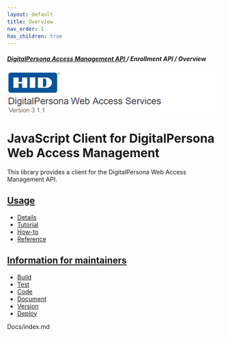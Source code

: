 ```yaml
---
layout: default
title: Overview
nav_order: 1
has_children: true
---
```

##### [DigitalPersona Access Management API ](https://hidglobal.github.io/digitalpersona-access-management-api/)/ Enrollment API / Overview  
![](docs/assets/HID-DPAM-svcs.png)  

# JavaScript Client for DigitalPersona Web Access Management

This library provides a client for the DigitalPersona Web Access Management API.

## [Usage](use/index.md)
* [Details](use/details.md)
* [Tutorial](use/tutorial.md)
* [How-to](use/how-to.md)
* [Reference](use/reference.md)

## [Information for maintainers](maintain/index.md)
* [Build](maintain/build.md)
* [Test](maintain/test.md)
* [Code](maintain/code.md)
* [Document](maintain/document.md)
* [Version](maintain/version.md)
* [Deploy](maintain/deploy.md)

Docs/index.md
